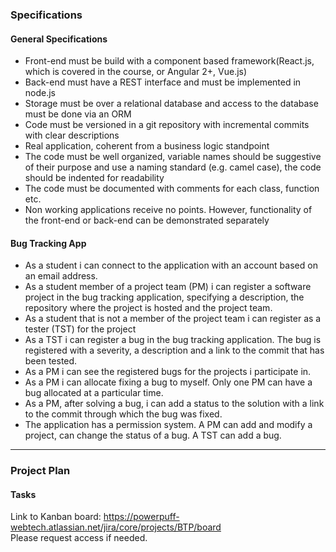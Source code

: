 ### Specifications
#### General Specifications
- Front-end must be build with a component based framework(React.js, which is covered in the course, or Angular 2+, Vue.js)
- Back-end must have a REST interface and must be implemented in node.js
- Storage must be over a relational database and access to the database must be done via an ORM
- Code must be versioned in a git repository with incremental commits with clear descriptions
- Real application, coherent from a business logic standpoint
- The code must be well organized, variable names should be suggestive of their purpose and use a naming standard (e.g. camel case), the code should be indented for readability
- The code must be documented with comments for each class, function etc.
- Non working applications receive no points. However, functionality of the front-end or back-end can be demonstrated separately

#### Bug Tracking App
- As a student i can connect to the application with an account based on an email address.
- As a student member of a project team (PM) i can register a software project in the bug tracking application, specifying a description, the repository where the project is hosted and the project team.
- As a student that is not a member of the project team i can register as a tester (TST) for the project
- As a TST i can register a bug in the bug tracking application. The bug is registered with a severity, a description and a link to the commit that has been tested.
- As a PM i can see the registered bugs for the projects i participate in.
- As a PM i can allocate fixing a bug to myself. Only one PM can have a bug allocated at a particular time.
- As a PM, after solving a bug, i can add a status to the solution with a link to the commit through which the bug was fixed.
- The application has  a permission system. A PM can add and modify a project, can change the status of a bug. A TST can add a bug.
---
### Project Plan
#### Tasks
Link to Kanban board: https://powerpuff-webtech.atlassian.net/jira/core/projects/BTP/board \
Please request access if needed.

